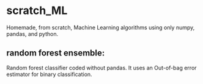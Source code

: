 # scratch_ML
Homemade, from scratch, Machine Learning algorithms using only numpy, pandas, and python.

## random forest ensemble:
Random forest classifier coded without pandas. It uses an Out-of-bag error estimator for binary classification. 



